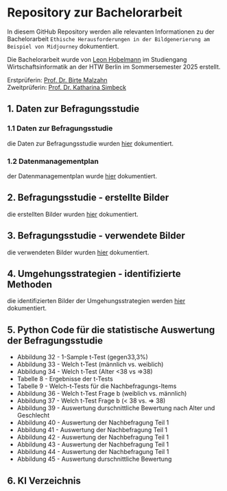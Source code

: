 # Repository zur Bachelorarbeit

 In diesem GitHub Repository werden alle relevanten Informationen zu der Bachelorarbeit `Ethische Herausforderungen in der Bildgenerierung am Beispiel von Midjourney` dokumentiert.

Die Bachelorarbeit wurde von [Leon Hobelmann](mailto:leon.hobelmann@student.htw-berlin.de) im Studiengang Wirtschaftsinformatik an der HTW Berlin im Sommersemester 2025 erstellt.

Erstprüferin: [Prof. Dr. Birte Malzahn](https://www.htw-berlin.de/hochschule/personen/person/?eid=8589)<br>
Zweitprüferin: [Prof. Dr. Katharina Simbeck](https://www.htw-berlin.de/hochschule/personen/person/?eid=9862)


## 1. Daten zur Befragungsstudie
### 1.1 Daten zur Befragungsstudie
die Daten zur  Befragungsstudie wurden [hier]() dokumentiert.

### 1.2 Datenmanagementplan
der Datenmanagementplan wurde [hier]() dokumentiert.

## 2. Befragungsstudie - erstellte Bilder
die erstellten Bilder wurden [hier](https://github.com/LeonHobelmann/bachelorarbeit/blob/main/erstelle_bilder.md) dokumentiert.

## 3. Befragungsstudie - verwendete Bilder
die verwendeten Bilder wurden [hier](https://github.com/LeonHobelmann/bachelorarbeit/blob/main/verwendete_bilder.md) dokumentiert.

## 4. Umgehungsstrategien - identifizierte Methoden
die identifizierten Bilder der Umgehungsstrategien werden [hier]() dokumentiert.


## 5. Python Code für die statistische Auswertung der Befragungsstudie
* Abbildung 32 - 1-Sample t-Test (gegen33,3%)
* Abbildung 33 - Welch t-Test (männlich vs. weiblich)
* Abbildung 34 - Welch t-Test (Alter <38 vs =>38)
* Tabelle 8 - Ergebnisse der t-Tests
* Tabelle 9 - Welch-t-Tests für die Nachbefragungs-Items
* Abbildung 36 - Welch t-Test Frage b (weiblich vs. männlich)
* Abbildung 37 - Welch t-Test Frage b (< 38 vs. => 38)
* Abbildung 39 - Auswertung durschnittliche Bewertung nach Alter und Geschlecht
* Abbildung 40 - Auswertung der Nachbefragung Teil 1
* Abbildung 41 - Auswertung der Nachbefragung Teil 1
* Abbildung 42 - Auswertung der Nachbefragung Teil 1
* Abbildung 43 - Auswertung der Nachbefragung Teil 1
* Abbildung 44 - Auswertung der Nachbefragung Teil 1
* Abbildung 45 - Auswertung durschnittliche Bewertung



## 6. KI Verzeichnis


